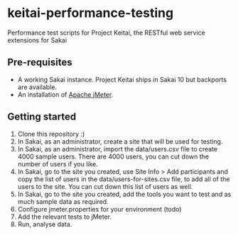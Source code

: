 keitai-performance-testing
==========================

Performance test scripts for Project Keitai, the RESTful web service extensions for Sakai

## Pre-requisites

* A working Sakai instance. Project Keitai ships in Sakai 10 but backports are available.
* An installation of [Apache jMeter](http://jmeter.apache.org/download_jmeter.cgi).

## Getting started

1. Clone this repository :)
2. In Sakai, as an administrator, create a site that will be used for testing.
3. In Sakai, as an administrator, import the data/users.csv file to create 4000 sample users. There are 4000 users, you can cut down the number of users if you like.
4. In Sakai, go to the site you created, use Site Info > Add participants and copy the list of users in the data/users-for-sites.csv file, to add all of the users to the site. You can cut down this list of users as well.
5. In Sakai, go to the site you created, add the tools you want to test and as much sample data as required.
5. Configure jmeter.properties for your environment (todo)
6. Add the relevant tests to jMeter.
7. Run, analyse data.

